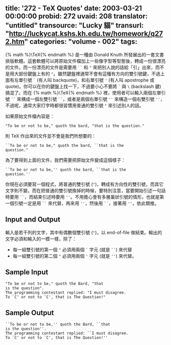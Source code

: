 title: '272 - TeX Quotes'
date: 2003-03-21 00:00:00
probid: 272
uvaid: 208
translator: "untitled"
transource: "Lucky 貓"
transurl: "http://luckycat.kshs.kh.edu.tw/homework/q272.htm"
categories: "volume - 002"
tags:
---

{% math %}\TeX{% endmath %} 是一種由 Donald Knuth 所發展出的一套文書排版軟體。這套軟體可以將原始文件檔加上一些像字型等型態後，轉成一份很漂亮的文件。而一份漂亮的文件是需要用 <code>&#96;&#96;</code> 和 `"` 來把別人說的話給「引」出來，而不是用大部份鍵盤上有的 `"`。雖然鍵盤裡通常不會有這種有方向的雙引號鍵，不過上面有左單引號 <code>&#96;</code> (有人叫 backquote)，和右單引號 `'` (有人叫 apostrophe 或 quote)。你可以在你的鍵盤上找一下，不過要小心不要將 <code>&#96;</code> 與 `\` (backslash 鍵) 搞混了。而在 {% math %}\TeX{% endmath %} 裡，使用者可以輸入兩個左單引號 <code>&#96;&#96;</code> 來構成一個左雙引號 <code>&#96;&#96;</code>，或者是兩個右單引號 `''` 來構造一個右雙引號 `''`，不過呢，通常大家打字時都很習慣用普通的雙引號 `"` 來引述別人的話。

如果原始文件檔內容是：

`"To be or not to be," quoth the bard, "that is the question."`

則 TeX 作出來的文件並不會是我們所想要的：

<code>&#96;&#96;To be or not to be," quoth the bard, &#96;&#96;that is the question."</code>

為了要得到上面的文件，我們需要把原始文件變成這個樣子：

<code>&#96;&#96;To be or not to be,'' quoth the bard, &#96;&#96;that is the question.''</code>

你現在必須要寫一個程式，將普通的雙引號 (`"`)，轉成有方向性的雙引號，而其它文字則不變。而在把普通的雙引號換掉的時候，要特別注意，當要開始引述一句話時要用 <code>&#96;&#96;</code>，而結束引述時要用 `''`。不用擔心會有多層巢狀引號的情形，也就是第一個引號一定是用 <code>&#96;&#96;</code> 來代替，再來用 `''`，然後用 <code>&#96;&#96;</code>，接著用 `''`，依此類推。

## Input and Output ##

輸入是若干列的文字，其中有偶數個雙引號 (`"`)，以 end-of-file 做結束。輸出的文字必須和輸入的一模一樣，除了：

- 每一組雙引號的第一個 `"` 必須用兩個 <code>&#96;</code> 字元 (就是 <code>&#96;&#96;</code>) 來代替
- 每一組雙引號的第二個 `"` 必須用兩個 `'` 字元 (就是 `''`) 來代替。

## Sample Input ##

	"To be or not to be," quoth the Bard, "that
	is the question".
	The programming contestant replied: "I must disagree.
	To `C' or not to `C', that is The Question!"

## Sample Output ##

	``To be or not to be,'' quoth the Bard, ``that
	is the question''.
	The programming contestant replied: ``I must disagree.
	To `C' or not to `C', that is The Question!''